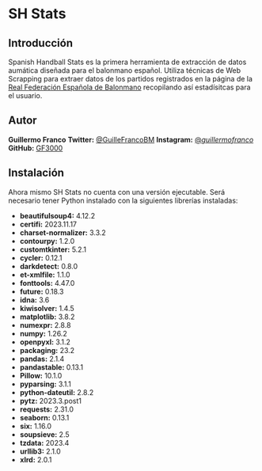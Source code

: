 # SH Stats

## Introducción 
Spanish Handball Stats es la primera herramienta de extracción de datos aumática diseñada para el balonmano español. Utiliza técnicas de Web Scrapping para extraer datos de los partidos registrados en la página de la [Real Federación Española de Balonmano](rfebm.com) recopilando así estadísitcas para el usuario. 

## Autor
**Guillermo Franco**
**Twitter:** [@GuilleFrancoBM](https://twitter.com/GuilleFrancoBM)
**Instagram:** [@_guillermofranco_](https://www.instagram.com/_guillermofranco_/)
**GitHub:** [GF3000](https://github.com/GF3000)

## Instalación
Ahora mismo SH Stats no cuenta con una versión ejecutable. Será necesario tener Python instalado con la siguientes librerías instaladas:
- **beautifulsoup4:** 4.12.2
- **certifi:** 2023.11.17
- **charset-normalizer:** 3.3.2
- **contourpy:** 1.2.0
- **customtkinter:** 5.2.1
- **cycler:** 0.12.1
- **darkdetect:** 0.8.0
- **et-xmlfile:** 1.1.0
- **fonttools:** 4.47.0
- **future:** 0.18.3
- **idna:** 3.6
- **kiwisolver:** 1.4.5
- **matplotlib:** 3.8.2
- **numexpr:** 2.8.8
- **numpy:** 1.26.2
- **openpyxl:** 3.1.2
- **packaging:** 23.2
- **pandas:** 2.1.4
- **pandastable:** 0.13.1
- **Pillow:** 10.1.0
- **pyparsing:** 3.1.1
- **python-dateutil:** 2.8.2
- **pytz:** 2023.3.post1
- **requests:** 2.31.0
- **seaborn:** 0.13.1
- **six:** 1.16.0
- **soupsieve:** 2.5
- **tzdata:** 2023.4
- **urllib3:** 2.1.0
- **xlrd:** 2.0.1
